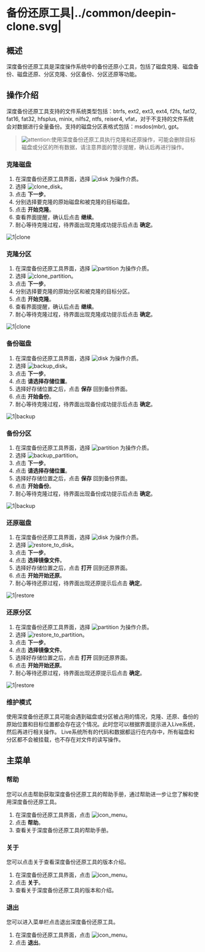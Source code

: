 # 备份还原工具|../common/deepin-clone.svg|

## 概述

深度备份还原工具是深度操作系统中的备份还原小工具，包括了磁盘克隆、磁盘备份、磁盘还原、分区克隆、分区备份、分区还原等功能。

## 操作介绍

深度备份还原工具支持的文件系统类型包括：btrfs, ext2, ext3, ext4, f2fs, fat12, fat16, fat32, hfsplus, minix, nilfs2, ntfs, reiser4, vfat，对于不支持的文件系统会对数据进行全量备份。支持的磁盘分区表格式包括：msdos(mbr), gpt。

>![attention](icon/attention.svg):使用深度备份还原工具执行克隆和还原操作，可能会删除目标磁盘或分区的所有数据，请注意界面的警示提醒，确认后再进行操作。

### 克隆磁盘

1.  在深度备份还原工具界面，选择 ![disk](icon/disk.svg) 为操作介质。
2.  选择 ![clone_disk](icon/clone_disk.svg)。
3.  点击 **下一步**。
4.  分别选择要克隆的原始磁盘和被克隆的目标磁盘。
5.  点击 **开始克隆**。
6.  查看界面提醒，确认后点击 **继续**。
7.  耐心等待克隆过程，待界面出现克隆成功提示后点击 **确定**。

![1|clone](jpg/clone2.jpg)

### 克隆分区

1.  在深度备份还原工具界面，选择 ![partition](icon/partition.svg) 为操作介质。
2.  选择 ![clone_partition](icon/clone_partition.svg)。
3.  点击 **下一步**。
4.  分别选择要克隆的原始分区和被克隆的目标分区。
5.  点击 **开始克隆**。
6.  查看界面提醒，确认后点击 **继续**。
7.  耐心等待克隆过程，待界面出现克隆成功提示后点击 **确定**。

![1|clone](jpg/clone4.jpg)

### 备份磁盘

1.  在深度备份还原工具界面，选择 ![disk](icon/disk.svg) 为操作介质。
2.  选择 ![backup_disk](icon/backup_disk.svg)。
3.  点击 **下一步**。
4.  点击 **请选择存储位置**。
5.  选择好存储位置之后，点击 **保存** 回到备份界面。
6.  点击 **开始备份**。
7.  耐心等待克隆过程，待界面出现备份成功提示后点击 **确定**。

![1|backup](jpg/backup2.jpg)

### 备份分区

1.  在深度备份还原工具界面，选择 ![partition](icon/partition.svg) 为操作介质。
2.  选择 ![backup_partition](icon/backup_partition.svg)。
3.  点击 **下一步**。
4.  点击 **请选择存储位置**。
5.  选择好存储位置之后，点击 **保存** 回到备份界面。
6.  点击 **开始备份**。
7.  耐心等待克隆过程，待界面出现备份成功提示后点击 **确定**。

![1|backup](jpg/backup4.jpg)

### 还原磁盘

1.  在深度备份还原工具界面，选择 ![disk](icon/disk.svg) 为操作介质。
2.  选择 ![restore_to_disk](icon/restore_to_disk.svg)。
3.  点击 **下一步**。
4.  点击 **选择镜像文件**。
5.  选择好存储位置之后，点击 **打开** 回到还原界面。
6.  点击 **开始开始还原**。
7.  耐心等待还原过程，待界面出现还原提示后点击 **确定**。

![1|restore](jpg/restore2.jpg)

### 还原分区

1.  在深度备份还原工具界面，选择 ![partition](icon/partition.svg) 为操作介质。
2.  选择 ![restore_to_partition](icon/restore_to_partition.svg)。
3.  点击 **下一步**。
4.  点击 **选择镜像文件**。
5.  选择好存储位置之后，点击 **打开** 回到还原界面。
6.  点击 **开始开始还原**。
7.  耐心等待还原过程，待界面出现还原提示后点击 **确定**。

![1|restore](jpg/restore4.jpg)

### 维护模式

使用深度备份还原工具可能会遇到磁盘或分区被占用的情况，克隆、还原、备份的原始位置和目标位置都会存在这个情况。此时您可以根据界面提示进入Live系统，然后再进行相关操作。
Live系统所有的代码和数据都运行在内存中，所有磁盘和分区都不会被挂载，也不存在对文件的读写操作。

## 主菜单

### 帮助

您可以点击帮助获取深度备份还原工具的帮助手册，通过帮助进一步让您了解和使用深度备份还原工具。

1. 在深度备份还原工具界面，点击 ![icon_menu](icon/icon_menu.svg)。
2. 点击 **帮助**。
3. 查看关于深度备份还原工具的帮助手册。

### 关于

您可以点击关于查看深度备份还原工具的版本介绍。

1. 在深度备份还原工具界面，点击 ![icon_menu](icon/icon_menu.svg)。
2. 点击 **关于**。
3. 查看关于深度备份还原工具的版本和介绍。


### 退出

您可以进入菜单栏点击退出深度备份还原工具。

1. 在深度备份还原工具界面，点击 ![icon_menu](icon/icon_menu.svg)。
2. 点击 **退出**。

